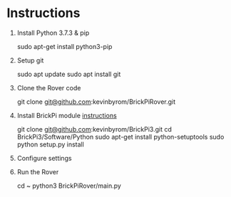 # Instructions

1. Install Python 3.7.3 & pip 

    sudo apt-get install python3-pip

2. Setup git

    sudo apt update
    sudo apt install git

3. Clone the Rover code

    git clone git@github.com:kevinbyrom/BrickPiRover.git

4. Install BrickPi module [instructions](https://www.dexterindustries.com/BrickPi/brickpi-tutorials-documentation/program-it/python/#:~:text=Installation,directory)

    git clone git@github.com:kevinbyrom/BrickPi3.git
    cd BrickPi3/Software/Python
    sudo apt-get install python-setuptools
    sudo python setup.py install

4. Configure settings
5. Run the Rover 

    cd ~
    python3 BrickPiRover/main.py
